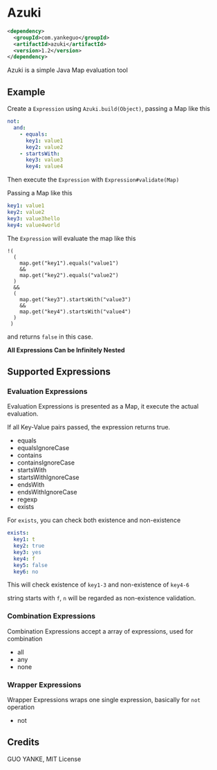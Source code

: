 # Azuki

```xml
<dependency>
  <groupId>com.yankeguo</groupId>
  <artifactId>azuki</artifactId>
  <version>1.2</version>
</dependency>
```

Azuki is a simple Java Map evaluation tool

## Example

Create a `Expression` using `Azuki.build(Object)`, passing a Map like this

```yaml
not:
  and:
    - equals:
      key1: value1
      key2: value2
    - startsWith:
      key3: value3
      key4: value4
```

Then execute the `Expression` with `Expression#validate(Map)`

Passing a Map like this

```yaml
key1: value1
key2: value2
key3: value3hello
key4: value4world
```

The `Expression` will evaluate the map like this

```
!(
  (
    map.get("key1").equals("value1")
    &&
    map.get("key2").equals("value2")
  )
  &&
  (
    map.get("key3").startsWith("value3")
    &&
    map.get("key4").startsWith("value4")
  )
 )
```

and returns `false` in this case.

**All Expressions Can be Infinitely Nested**

## Supported Expressions

### Evaluation Expressions

Evaluation Expressions is presented as a Map, it execute the actual evaluation.

If all Key-Value pairs passed, the expression returns true.

* equals
* equalsIgnoreCase
* contains
* containsIgnoreCase
* startsWith
* startsWithIgnoreCase
* endsWith
* endsWithIgnoreCase
* regexp
* exists

For `exists`, you can check both existence and non-existence

```yaml
exists:
  key1: t
  key2: true
  key3: yes
  key4: f
  key5: false
  key6: no
```

This will check existence of `key1-3` and non-existence of `key4-6`

string starts with `f`, `n` will be regarded as non-existence validation.

### Combination Expressions

Combination Expressions accept a array of expressions, used for combination

* all
* any
* none

### Wrapper Expressions

Wrapper Expressions wraps one single expression, basically for `not` operation

* not

## Credits

GUO YANKE, MIT License

